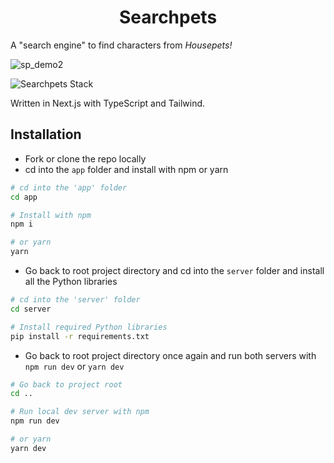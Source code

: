 <h1 align="center">Searchpets</h1>

A "search engine" to find characters from _Housepets!_
  
![sp_demo2](https://user-images.githubusercontent.com/94678583/163629497-9f5c4921-5a39-4dfe-8729-e56705efb2f7.gif)

![Searchpets Stack](https://skillicons.dev/icons?i=nextjs,ts,tailwind,py,flask)

Written in Next.js with TypeScript and Tailwind.

## Installation

- Fork or clone the repo locally
- cd into the `app` folder and install with npm or yarn

```sh
# cd into the 'app' folder
cd app

# Install with npm
npm i

# or yarn
yarn
```

- Go back to root project directory and cd into the `server` folder and
install all the Python libraries

```sh
# cd into the 'server' folder
cd server

# Install required Python libraries
pip install -r requirements.txt
```

- Go back to root project directory once again and run both servers with
`npm run dev` or `yarn dev`

```sh
# Go back to project root
cd ..

# Run local dev server with npm
npm run dev

# or yarn
yarn dev
```
